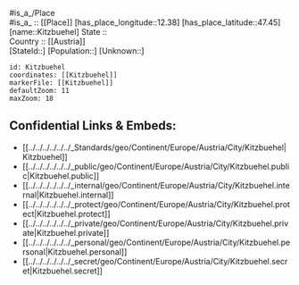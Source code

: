 ﻿---
location: [47.45,12.38] 
mapzoom: [7,12] 
mapmarker: city 
type: City
tags:
- geo/City


SpocWebEntityId: 31475
isDeleted: false
confidential: public

---
#is_a_/Place  
#is_a_ :: [[Place]] 
[has_place_longitude::12.38] 
[has_place_latitude::47.45] 
[name::Kitzbuehel] 
State ::  
Country :: [[Austria]]  
[StateId::] 
[Population::] 
[Unknown::] 


```leaflet
id: Kitzbuehel
coordinates: [[Kitzbuehel]] 
markerFile: [[Kitzbuehel]] 
defaultZoom: 11 
maxZoom: 18
```


## Confidential Links & Embeds: 
- [[../../../../../../_Standards/geo/Continent/Europe/Austria/City/Kitzbuehel|Kitzbuehel]] 
- [[../../../../../../_public/geo/Continent/Europe/Austria/City/Kitzbuehel.public|Kitzbuehel.public]] 
- [[../../../../../../_internal/geo/Continent/Europe/Austria/City/Kitzbuehel.internal|Kitzbuehel.internal]] 
- [[../../../../../../_protect/geo/Continent/Europe/Austria/City/Kitzbuehel.protect|Kitzbuehel.protect]] 
- [[../../../../../../_private/geo/Continent/Europe/Austria/City/Kitzbuehel.private|Kitzbuehel.private]] 
- [[../../../../../../_personal/geo/Continent/Europe/Austria/City/Kitzbuehel.personal|Kitzbuehel.personal]] 
- [[../../../../../../_secret/geo/Continent/Europe/Austria/City/Kitzbuehel.secret|Kitzbuehel.secret]] 
